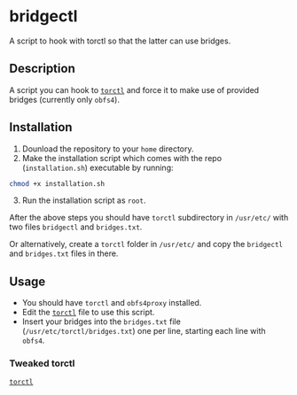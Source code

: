 # bridgectl
A script to hook with torctl so that the latter can use bridges.

## Description

A script you can hook to [`torctl`](https://github.com/BlackArch/torctl) and force it to make use of provided bridges (currently only `obfs4`).

## Installation

1. Dounload the repository to your `home` directory.
2. Make the installation script which comes with the repo (`installation.sh`) executable by running:
```bash
chmod +x installation.sh
```
3. Run the installation script as `root`.

After the above steps you should have `torctl` subdirectory in `/usr/etc/` with two files `bridgectl` and `bridges.txt`.

Or alternatively, create a `torctl` folder in `/usr/etc/` and copy the `bridgectl` and `bridges.txt` files in there. 

## Usage

- You should have `torctl` and `obfs4proxy` installed.
- Edit the [`torctl`](https://github.com/BlackArch/torctl/blob/master/torctl) file to use this script.
- Insert your bridges into the `bridges.txt` file (`/usr/etc/torctl/bridges.txt`) one per line, starting each line with `obfs4`.

### Tweaked torctl

[`torctl`](https://github.com/Nespelem-3000/torctl/blob/bridge-hook/torctl)

